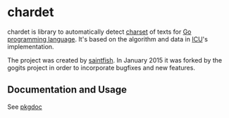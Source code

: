 # chardet

chardet is library to automatically detect
[charset](http://en.wikipedia.org/wiki/Character_encoding) of texts for [Go programming language](http://golang.org/). It's based on the algorithm and data
in [ICU](http://icu-project.org/)'s implementation.

The project was created by [saintfish](http://github.com/saintfish/chardet). In January 2015 it was forked by the gogits project in order to incorporate bugfixes and new features.

## Documentation and Usage

See [pkgdoc](http://godoc.org/github.com/gogs/chardet)
